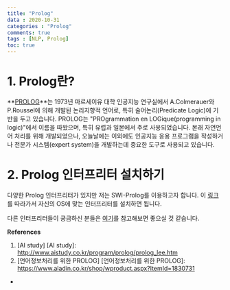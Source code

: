 ```yaml
---
title: "Prolog"
data : 2020-10-31
categories : "Prolog"
comments: true
tags : [NLP, Prolog]
toc: true
---
```


# 1. Prolog란?
**[PROLOG]**는 1973년 마르세이유 대학 인공지능 연구실에서 A.Colmerauer와 P.Roussel에 의해 개발된 논리지향적 언어로, 특히 술어논리(Predicate Logic)에 기반을 두고 있습니다. 
PROLOG는 "PROgrammation en LOGique(programming in logic)"에서 이름을 따왔으며, 특히 유럽과 일본에서 주로 사용되었습니다. 
본래 자연언어 처리를 위해 개발되었으나, 오늘날에는 이외에도 인공지능 응용 프로그램을 작성하거나 전문가 시스템(expert system)을 개발하는데 중요한 도구로 사용되고 있습니다. 

[PROLOG]: https://ko.wikipedia.org/wiki/%ED%94%84%EB%A1%A4%EB%A1%9C%EA%B7%B8_(%ED%94%84%EB%A1%9C%EA%B7%B8%EB%9E%98%EB%B0%8D_%EC%96%B8%EC%96%B4)

# 2. Prolog 인터프리터 설치하기
다양한 Prolog 인터프리터가 있지만 저는 SWI-Prolog를 이용하고자 합니다. 
이 [링크]를 따라가서 자신의 OS에 맞는 인터프리터를 설치하면 됩니다.

다른 인터프리터들이 궁금하신 분들은 [여기]를 참고해보면 좋으실 것 같습니다. 

[링크]: https://www.swi-prolog.org/download/stable
[여기]: https://riptutorial.com/ko/prolog





**References**
1. [AI study] 
[AI study]: http://www.aistudy.co.kr/program/prolog/prolog_lee.htm
2. [언어정보처리를 위한 PROLOG]
[언어정보처리를 위한 PROLOG]: https://www.aladin.co.kr/shop/wproduct.aspx?ItemId=1830731

- 
